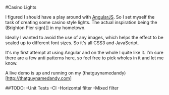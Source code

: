#Casino Lights

I figured I should have a play around with [AngularJS](http://angularjs.org). 
So I set myself the task of creating some casino style lights. The actual inspiration
being the (Brighton Pier sign)[] in my hometown.

Ideally I wanted to avoid the use of any images, which helps the effect to be scaled
up to different font sizes. So it's all CSS3 and JavaScript.

It's my first attempt at using Angular and on the whole I quite like it. I'm sure there are a few anti patterns here, so feel free to pick wholes in it and let me know.

A live demo is up and running on my (thatguynamedandy)[http://thatguynamedandy.com] 

##TODO:
-Unit Tests
-CI
-Horizontal filter
-Mixed filter
